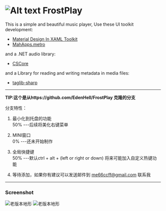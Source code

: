 
# ![Alt text](overview/Icon.png "FrostPlay") FrostPlay

This is a simple and beautiful music player, Use these UI toolkit development:
* [Material Design In XAML Toolkit](http://materialdesigninxaml.net/)
* [MahApps.metro](http://mahapps.com/)

and a .NET audio library:
* [CSCore](https://github.com/filoe/cscore)

and a Library for reading and writing metadata in media files:
* [taglib-sharp](https://github.com/mono/taglib-sharp)


***
**TIP:这个是从https://github.com/EdenHell/FrostPlay 克隆的分支**



分支特性：

1. 最小化到托盘的功能         <br> 50% ---后续将美化右键菜单

2. MINI窗口                   <br> 0%  ---还未开始制作

3. 全局快捷键                 <br> 50%  ---默认ctrl + alt + (left or right or down)  将来可能加入自定义热键功能

4. 等待添加，如果你有建议可以发送邮件到 <me66ccff@gmail.com> 联系我

***


### Screenshot


![老版本地形][Screenshot1]
![老版本地形][Screenshot2]

[Screenshot1]:/Screenshot1.png "Screenshot1"
[Screenshot2]:/Screenshot2.png "Screenshot1"

